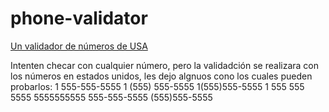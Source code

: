 # phone-validator

[Un validador de números de USA](https://lamazorca.github.io/phone-validator/)

Intenten checar con cualquier número, pero la validadción se realizara con los números en estados unidos, les dejo algnuos cono los cuales pueden probarlos:
1 555-555-5555
1 (555) 555-5555
1(555)555-5555
1 555 555 5555
5555555555
555-555-5555
(555)555-5555
